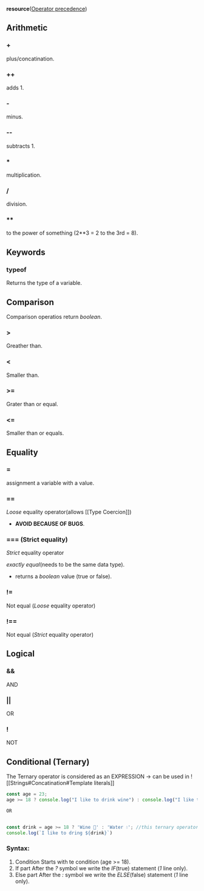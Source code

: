 **resource**([Operator precedence](https://developer.mozilla.org/en-US/docs/Web/JavaScript/Reference/Operators/Operator_Precedence))

## Arithmetic

### +
plus/concatination.

### ++
adds 1.

### - 
minus.

### --
subtracts 1.

### *
multiplication.

### / 
division.

### **
to the power of something (2\*\*3 = 2 to the 3rd = 8).


## Keywords

### typeof

Returns the type of a variable.

## Comparison 

Comparison operatios return *boolean*.

### >
Greather than.

### < 
Smaller  than.

### >=
Grater than or equal.

### <= 
Smaller than or equals.

## Equality

### =
assignment a variable with a value.

### == 
*Loose* equality operator(allows [[Type Coercion]])
- **AVOID BECAUSE OF BUGS**.

### === (Strict equality)
*Strict* equality operator

*exactly equal*(needs to be the same data type).
- returns a *boolean* value (true or false).

### !=
Not equal (*Loose* equality operator)

### !==
Not equal (*Strict* equality operator)

## Logical

### &&
AND

### ||
OR

### !
NOT

## Conditional (Ternary)

The Ternary operator is considered as an EXPRESSION -> can be used in ![[Strings#Concatination#Template literals]]


```javascript
const age = 23;
age >= 18 ? console.log("I like to drink wine") : console.log("I like to drink water");

OR


const drink = age >= 18 ? 'Wine 🍷' : 'Water 💧'; //this ternary operator returns a EXPRESION(Just a value).
console.log(`I like to dring ${drink}`)
```

### Syntax:
1. Condition
	Starts with te condition (age >= 18).
2. If part
	After the *?* symbol we write the *IF*(true) statement (*1* line only).
3. Else part
	After the *:* symbol we write the *ELSE*(false) statement (*1* line only).




